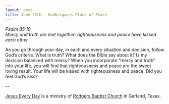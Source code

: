 ```yaml
---
layout: post
title: June 25th - God&rsquo;s Place of Peace
---
```


_Psalm 85:10  
Mercy and truth are met together; righteousness and peace have
kissed each other._

As you go through your day, in each and every situation and
decision, follow God&rsquo;s criteria. What is truth? What does the
Bible say about it? Is my decision balanced with mercy? When you
incorporate &ldquo;mercy and truth&rdquo; into your life, you will
find that righteousness and peace are the sweet loving result. Your
life will be kissed with righteousness and peace. Did you feel
God&rsquo;s kiss?

 --

<a href=http://jesuseveryday.net>Jesus Every Day</a> is a ministry of <a href=http://rodgersbaptist.net>Rodgers Baptist Church</a> in Garland, Texas.
